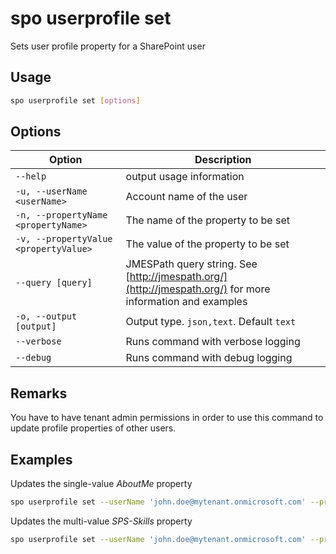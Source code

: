 # spo userprofile set

Sets user profile property for a SharePoint user

## Usage

```sh
spo userprofile set [options]
```

## Options

Option|Description
------|-----------
`--help`|output usage information
`-u, --userName <userName>`|Account name of the user
`-n, --propertyName <propertyName>`|The name of the property to be set
`-v, --propertyValue <propertyValue>`|The value of the property to be set
`--query [query]`|JMESPath query string. See [http://jmespath.org/](http://jmespath.org/) for more information and examples
`-o, --output [output]`|Output type. `json,text`. Default `text`
`--verbose`|Runs command with verbose logging
`--debug`|Runs command with debug logging

## Remarks

You have to have tenant admin permissions in order to use this command to update profile properties of other users.

## Examples

 Updates the single-value _AboutMe_ property

```sh
spo userprofile set --userName 'john.doe@mytenant.onmicrosoft.com' --propertyName 'AboutMe' --propertyValue 'Working as a Microsoft 365 developer'
```

Updates the multi-value _SPS-Skills_ property

```sh
spo userprofile set --userName 'john.doe@mytenant.onmicrosoft.com' --propertyName 'SPS-Skills' --propertyValue 'CSS, HTML'
```
